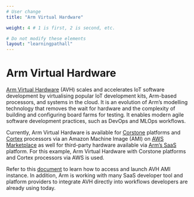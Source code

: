 ```yaml
---
# User change
title: "Arm Virtual Hardware"

weight: 4 # 1 is first, 2 is second, etc.

# Do not modify these elements
layout: "learningpathall"
---
```


# Arm Virtual Hardware
[Arm Virtual Hardware](https://www.arm.com/products/development-tools/simulation/virtual-hardware) (AVH) scales and accelerates IoT software development by virtualising popular IoT development kits, Arm-based processors, and systems in the cloud. It is an evolution of Arm’s modelling technology that removes the wait for hardware and the complexity of building and configuring board farms for testing. It enables modern agile software development practices, such as DevOps and MLOps workflows.

Currently, Arm Virtual Hardware is available for [Corstone](https://www.arm.com/products/silicon-ip-subsystems) platforms and [Cortex](https://www.arm.com/products/silicon-ip-cpu) processors via an Amazon Machine Image (AMI) on [AWS Marketplace](https://aws.amazon.com/marketplace/pp/prodview-urbpq7yo5va7g) as well for third-party hardware available via [Arm’s SaaS](https://avh.arm.com/) platform. For this example, Arm Virtual Hardware with Corstone platforms and Cortex processors via AWS is used.

Refer to this [document](https://arm-software.github.io/AVH/main/examples/html/MicroSpeech.html#autotoc_md5) to learn how to access and launch AVH AMI instance. In addition, Arm is working with many SaaS developer tool and platform providers to integrate AVH directly into workflows developers are already using today.
